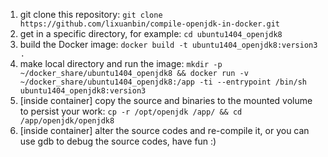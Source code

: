 1. git clone this repository:
`git clone https://github.com/lixuanbin/compile-openjdk-in-docker.git`
2. get in a specific directory, for example:
`cd ubuntu1404_openjdk8`
3. build the Docker image:
`docker build -t ubuntu1404_openjdk8:version3 .`
4. make local directory and run the image:
`mkdir -p ~/docker_share/ubuntu1404_openjdk8 && docker run -v ~/docker_share/ubuntu1404_openjdk8:/app -ti --entrypoint /bin/sh ubuntu1404_openjdk8:version3`
5. [inside container] copy the source and binaries to the mounted volume to persist your work:
`cp -r /opt/openjdk /app/ && cd /app/openjdk/openjdk8`
6. [inside container] alter the source codes and re-compile it, or you can use gdb to debug the source codes, have fun :)
